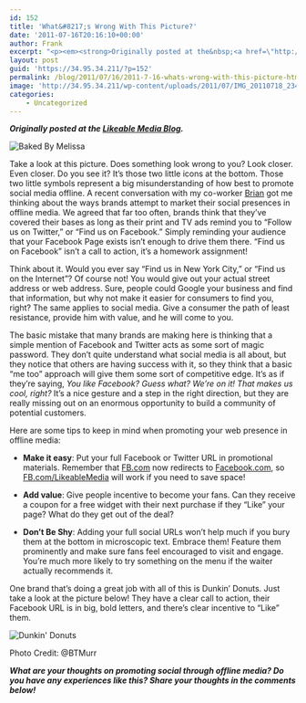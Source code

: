 ```yaml
---
id: 152
title: 'What&#8217;s Wrong With This Picture?'
date: '2011-07-16T20:16:10+00:00'
author: Frank
excerpt: "<p><em><strong>Originally posted at the&nbsp;<a href=\"http://www.likeable.com/blog/2011/07/whats-wrong-with-this-picture/\">Likeable Media Blog</a>.</strong></em></p><p></p><p>Take a look at this picture. Does something look wrong to you? Look closer. Even closer. Do you see it? It’s those two little icons at the bottom. Those two little symbols represent a big misunderstanding of how best to promote social media offline. A recent conversation with my co-worker&nbsp;<a href=\"http://twitter.com/btmurr\">Brian</a>&nbsp;got me thinking about the ways brands attempt to market their social presences in offline media. We agreed that far too often, brands think that they’ve covered their bases as long as their print and TV ads remind you to “Follow us on Twitter,” or “Find us on Facebook.” Simply reminding your audience that your Facebook Page exists isn’t enough to drive them there. “Find us on Facebook” isn’t a call to action, it’s a homework assignment!</p><p>\_</p><p></p>"
layout: post
guid: 'https://34.95.34.211/?p=152'
permalink: /blog/2011/07/16/2011-7-16-whats-wrong-with-this-picture-html/
image: 'http://34.95.34.211/wp-content/uploads/2011/07/IMG_20110718_234628-300x1773-1.jpg'
categories:
    - Uncategorized
---
```


***Originally posted at the [Likeable Media Blog](http://www.likeable.com/2011/07/whats-wrong-with-this-picture/).***

![](http://s3.media.squarespace.com/production/1465610/17353535/wp-content/uploads/2011/12/IMG_20110718_234628-300x1773.jpg "Baked By Melissa")

Take a look at this picture. Does something look wrong to you? Look closer. Even closer. Do you see it? It’s those two little icons at the bottom. Those two little symbols represent a big misunderstanding of how best to promote social media offline. A recent conversation with my co-worker [Brian](http://twitter.com/btmurr) got me thinking about the ways brands attempt to market their social presences in offline media. We agreed that far too often, brands think that they’ve covered their bases as long as their print and TV ads remind you to “Follow us on Twitter,” or “Find us on Facebook.” Simply reminding your audience that your Facebook Page exists isn’t enough to drive them there. “Find us on Facebook” isn’t a call to action, it’s a homework assignment!

Think about it. Would you ever say “Find us in New York City,” or “Find us on the Internet”? Of course not! You would give out your actual street address or web address. Sure, people could Google your business and find that information, but why not make it easier for consumers to find you, right? The same applies to social media. Give a consumer the path of least resistance, provide him with value, and he will come to you.

The basic mistake that many brands are making here is thinking that a simple mention of Facebook and Twitter acts as some sort of magic password. They don’t quite understand what social media is all about, but they notice that others are having success with it, so they think that a basic “me too” approach will give them some sort of competitive edge. It’s as if they’re saying, *You like Facebook? Guess what? We’re on it! That makes us cool, right?* It’s a nice gesture and a step in the right direction, but they are really missing out on an enormous opportunity to build a community of potential customers.

Here are some tips to keep in mind when promoting your web presence in offline media:

- **Make it easy**: Put your full Facebook or Twitter URL in promotional materials. Remember that [FB.com](http://fb.com/) now redirects to [Facebook.com](http://facebook.com/), so [FB.com/LikeableMedia](http://fb.com/LikeableMedia) will work if you need to save space!

- **Add value**: Give people incentive to become your fans. Can they receive a coupon for a free widget with their next purchase if they “Like” your page? What do they get out of the deal?

- **Don’t Be Shy**: Adding your full social URLs won’t help much if you bury them at the bottom in microscopic text. Embrace them! Feature them prominently and make sure fans feel encouraged to visit and engage. You’re much more likely to try something on the menu if the waiter actually recommends it.

One brand that’s doing a great job with all of this is Dunkin’ Donuts. Just take a look at the picture below! They have a clear call to action, their Facebook URL is in big, bold letters, and there’s clear incentive to “Like” them.

![](http://s3.media.squarespace.com/production/1465610/17353535/wp-content/uploads/2011/12/photo-224x3003.jpg "Dunkin' Donuts")

Photo Credit: @BTMurr

***What are your thoughts on promoting social through offline media? Do you have any experiences like this? Share your thoughts in the comments below!***